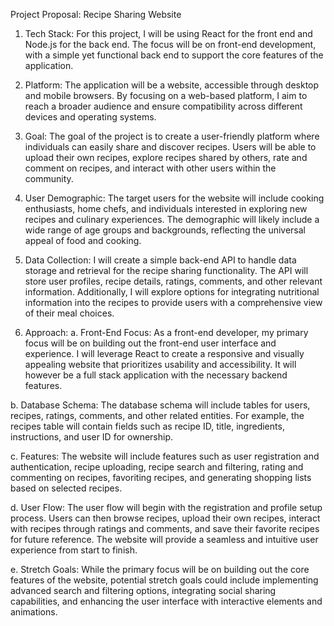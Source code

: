 Project Proposal: Recipe Sharing Website

1. Tech Stack:
For this project, I will be using React for the front end and Node.js for the back end. The focus will be on front-end development, with a simple yet functional back end to support the core features of the application.

2. Platform:
The application will be a website, accessible through desktop and mobile browsers. By focusing on a web-based platform, I aim to reach a broader audience and ensure compatibility across different devices and operating systems.

3. Goal:
The goal of the project is to create a user-friendly platform where individuals can easily share and discover recipes. Users will be able to upload their own recipes, explore recipes shared by others, rate and comment on recipes, and interact with other users within the community.

4. User Demographic:
The target users for the website will include cooking enthusiasts, home chefs, and individuals interested in exploring new recipes and culinary experiences. The demographic will likely include a wide range of age groups and backgrounds, reflecting the universal appeal of food and cooking.

5. Data Collection:
I will create a simple back-end API to handle data storage and retrieval for the recipe sharing functionality. The API will store user profiles, recipe details, ratings, comments, and other relevant information. Additionally, I will explore options for integrating nutritional information into the recipes to provide users with a comprehensive view of their meal choices.

6. Approach:
a. Front-End Focus: As a front-end developer, my primary focus will be on building out the front-end user interface and experience. I will leverage React to create a responsive and visually appealing website that prioritizes usability and accessibility. It will however be a full stack application with the necessary backend features.

b. Database Schema: The database schema will include tables for users, recipes, ratings, comments, and other related entities. For example, the recipes table will contain fields such as recipe ID, title, ingredients, instructions, and user ID for ownership.

c. Features: The website will include features such as user registration and authentication, recipe uploading, recipe search and filtering, rating and commenting on recipes, favoriting recipes, and generating shopping lists based on selected recipes.

d. User Flow: The user flow will begin with the registration and profile setup process. Users can then browse recipes, upload their own recipes, interact with recipes through ratings and comments, and save their favorite recipes for future reference. The website will provide a seamless and intuitive user experience from start to finish.

e. Stretch Goals: While the primary focus will be on building out the core features of the website, potential stretch goals could include implementing advanced search and filtering options, integrating social sharing capabilities, and enhancing the user interface with interactive elements and animations.